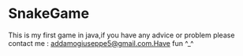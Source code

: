 # SnakeGame
This is my first game in java,if you have any advice or problem please contact me : addamogiuseppe5@gmail.com.Have fun ^_^

